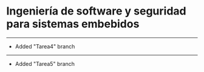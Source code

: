 # **Ingeniería de software y seguridad para sistemas embebidos**
---
- Added "Tarea4" branch
---
- Added "Tarea5" branch
